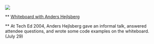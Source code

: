 <img src="http://msdn.microsoft.com/msdntv/episodes/en/20040624csharpah/AndersHejlsberg.jpg" border="0" />



** [Whiteboard with Anders Hejlsberg](http://msdn.microsoft.com/msdntv/)

**
At Tech Ed 2004, Anders Hejlsberg gave an informal talk, answered attendee questions, and wrote some code examples on the whiteboard. (July 29)